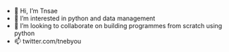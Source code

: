 - 👋 Hi, I’m Tnsae
- 👀 I’m interested in python and data management
- 💞️ I’m looking to collaborate on building programmes from scratch using python
- 📫 twitter.com/tnebyou

<!---
Tnsae6/Tnsae6 is a ✨ special ✨ repository because its `README.md` (this file) appears on your GitHub profile.
You can click the Preview link to take a look at your changes.
--->
